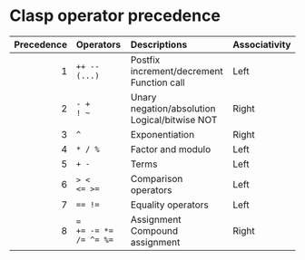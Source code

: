 # Clasp operator precedence


| Precedence | Operators | Descriptions | Associativity |
| ----: | :---- | :---- | :--- |
| 1  | `++ --` <br> `(...)` | Postfix increment/decrement <br> Function call | Left  |
| 2  | `- +` <br> `! ~`  | Unary negation/absolution <br>Logical/bitwise NOT | Right |
| 3  | `^` | Exponentiation | Right |
| 4  | `* / %` | Factor and modulo | Left |
| 5  | `+ -`   | Terms | Left |
| 6  | `> <` <br> `<= >=` | Comparison operators | Left |
| 7  | `== !=` | Equality operators | Left |
| 8  | `=` <br> `+= -= *= /= ^= %=` | Assignment <br> Compound assignment | Right |